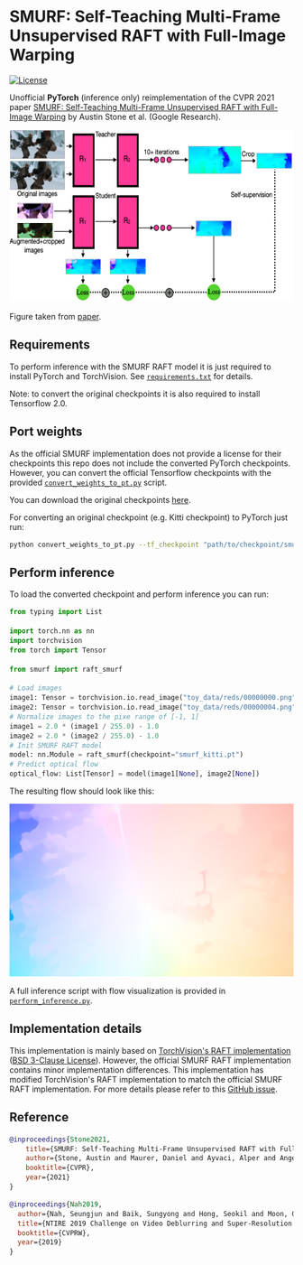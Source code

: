 # SMURF: Self-Teaching Multi-Frame Unsupervised RAFT with Full-Image Warping

[![License](https://img.shields.io/badge/License-CC--BY--4.0-yellow)](LICENSE)

Unofficial **PyTorch** (inference only) reimplementation of the CVPR 2021
paper [SMURF: Self-Teaching Multi-Frame Unsupervised RAFT with Full-Image Warping](https://arxiv.org/abs/2105.07014)
by Austin Stone et al. (Google Research).

<p align="center">
  <img src="github/smurf_fig.png"  alt="1" width = 674px height = 306px >
</p>

Figure taken from [paper](https://arxiv.org/pdf/2105.07014.pdf).

## Requirements

To perform inference with the SMURF RAFT model it is just required to install PyTorch and TorchVision.
See [`requirements.txt`](requirements.txt) for details.

Note: to convert the original checkpoints it is also required to install Tensorflow 2.0.

## Port weights

As the official SMURF implementation does not provide a license for their checkpoints this repo does not include the
converted PyTorch checkpoints. However, you can convert the official Tensorflow checkpoints with the
provided [`convert_weights_to_pt.py`](convert_weights_to_pt.py) script.

You can download the original checkpoints [here](https://github.com/google-research/google-research/tree/master/smurf).

For converting an original checkpoint (e.g. Kitti checkpoint) to PyTorch just run:

```bash
python convert_weights_to_pt.py --tf_checkpoint "path/to/checkpoint/smurf-kitti-smurf-ckpt-31" --pt_checkpoint_path "smurf_kitti.pt"
```

## Perform inference

To load the converted checkpoint and perform inference you can run:

```python
from typing import List

import torch.nn as nn
import torchvision
from torch import Tensor

from smurf import raft_smurf

# Load images
image1: Tensor = torchvision.io.read_image("toy_data/reds/00000000.png", mode=torchvision.io.ImageReadMode.RGB)
image2: Tensor = torchvision.io.read_image("toy_data/reds/00000004.png", mode=torchvision.io.ImageReadMode.RGB)
# Normalize images to the pixe range of [-1, 1]
image1 = 2.0 * (image1 / 255.0) - 1.0
image2 = 2.0 * (image2 / 255.0) - 1.0
# Init SMURF RAFT model
model: nn.Module = raft_smurf(checkpoint="smurf_kitti.pt")
# Predict optical flow
optical_flow: List[Tensor] = model(image1[None], image2[None])
```

The resulting flow should look like this:

<p align="center">
  <img src="github/optical_flow.png"  alt="1" width = 674px height = 306px >
</p>

A full inference script with flow visualization is provided in [`perform_inference.py`](perform_inference.py).

## Implementation details

This implementation is mainly based on
[TorchVision's RAFT implementation](https://github.com/pytorch/vision/blob/main/torchvision/models/optical_flow/raft.py)
([BSD 3-Clause License](https://github.com/pytorch/vision/blob/main/LICENSE)). However, the official SMURF RAFT
implementation contains minor implementation differences. This implementation has modified TorchVision's RAFT
implementation to match the official SMURF RAFT implementation. For more details please refer to
this [GitHub issue](https://github.com/google-research/google-research/issues/1883).

## Reference

```bibtex
@inproceedings{Stone2021,
    title={SMURF: Self-Teaching Multi-Frame Unsupervised RAFT with Full-Image Warping},
    author={Stone, Austin and Maurer, Daniel and Ayvaci, Alper and Angelova, Anelia and Jonschkowski, Rico},
    booktitle={CVPR},
    year={2021}
}
```

```bibtex
@inproceedings{Nah2019,
  author={Nah, Seungjun and Baik, Sungyong and Hong, Seokil and Moon, Gyeongsik and Son, Sanghyun and Timofte, Radu and Lee, Kyoung Mu},
  title={NTIRE 2019 Challenge on Video Deblurring and Super-Resolution: Dataset and Study},
  booktitle={CVPRW},
  year={2019}
}
```